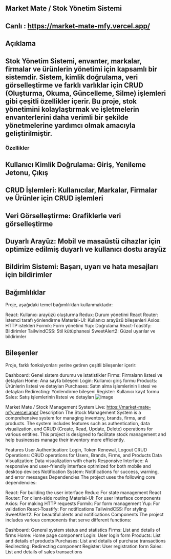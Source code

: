 ## Market Mate / Stok Yönetim Sistemi
## Canlı : https://market-mate-mfy.vercel.app/

## Açıklama
## Stok Yönetim Sistemi, envanter, markalar, firmalar ve ürünlerin yönetimi için kapsamlı bir sistemdir. Sistem, kimlik doğrulama, veri görselleştirme ve farklı varlıklar için CRUD (Oluşturma, Okuma, Güncelleme, Silme) işlemleri gibi çeşitli özellikler içerir. Bu proje, stok yönetimini kolaylaştırmak ve işletmelerin envanterlerini daha verimli bir şekilde yönetmelerine yardımcı olmak amacıyla geliştirilmiştir.

### Özellikler
## Kullanıcı Kimlik Doğrulama: Giriş, Yenileme Jetonu, Çıkış
## CRUD İşlemleri: Kullanıcılar, Markalar, Firmalar ve Ürünler için CRUD işlemleri
## Veri Görselleştirme: Grafiklerle veri görselleştirme
## Duyarlı Arayüz: Mobil ve masaüstü cihazlar için optimize edilmiş duyarlı ve kullanıcı dostu arayüz
## Bildirim Sistemi: Başarı, uyarı ve hata mesajları için bildirimler

## Bağımlılıklar
Proje, aşağıdaki temel bağımlılıkları kullanmaktadır:

React: Kullanıcı arayüzü oluşturma
Redux: Durum yönetimi
React Router: İstemci tarafı yönlendirme
Material-UI: Kullanıcı arayüzü bileşenleri
Axios: HTTP istekleri
Formik: Form yönetimi
Yup: Doğrulama
React-Toastify: Bildirimler
TailwindCSS: Stil kütüphanesi
SweetAlert2: Güzel uyarılar ve bildirimler

## Bileşenler
Proje, farklı fonksiyonları yerine getiren çeşitli bileşenler içerir:

Dashboard: Genel sistem durumu ve istatistikler
Firms: Firmaların listesi ve detayları
Home: Ana sayfa bileşeni
Login: Kullanıcı giriş formu
Products: Ürünlerin listesi ve detayları
Purchases: Satın alma işlemlerinin listesi ve detayları
Redirecting: Yönlendirme bileşeni
Register: Kullanıcı kayıt formu
Sales: Satış işlemlerinin listesi ve detayları
![image](https://github.com/Mfeyza/Market-Mate_FullStack/assets/144602340/565dd670-5cfa-4a8f-9134-b76ab7fc1349)


Market Mate / Stock Management System
Live: https://market-mate-mfy.vercel.app/
Description
The Stock Management System is a comprehensive system for managing inventory, brands, firms, and products. The system includes features such as authentication, data visualization, and CRUD (Create, Read, Update, Delete) operations for various entities. This project is designed to facilitate stock management and help businesses manage their inventory more efficiently.

Features
User Authentication: Login, Token Renewal, Logout
CRUD Operations: CRUD operations for Users, Brands, Firms, and Products
Data Visualization: Data visualization with charts
Responsive Interface: A responsive and user-friendly interface optimized for both mobile and desktop devices
Notification System: Notifications for success, warning, and error messages
Dependencies
The project uses the following core dependencies:

React: For building the user interface
Redux: For state management
React Router: For client-side routing
Material-UI: For user interface components
Axios: For making HTTP requests
Formik: For form management
Yup: For validation
React-Toastify: For notifications
TailwindCSS: For styling
SweetAlert2: For beautiful alerts and notifications
Components
The project includes various components that serve different functions:

Dashboard: General system status and statistics
Firms: List and details of firms
Home: Home page component
Login: User login form
Products: List and details of products
Purchases: List and details of purchase transactions
Redirecting: Redirecting component
Register: User registration form
Sales: List and details of sales transactions

